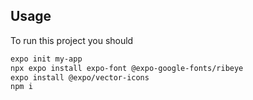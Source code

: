 ## Usage
To run this project you should
```sh
expo init my-app
npx expo install expo-font @expo-google-fonts/ribeye
expo install @expo/vector-icons
npm i
```
